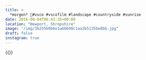 ```yaml
---
title: >
  *morgen* 🍃#vsco #vscofilm #landscape #countryside #sunrise
date: 2016-08-04T06:43:35+00:00
location: "Newport, Shropshire"
image: "/img/3b255b9b6e1a66698c1aa2b5135be8bb.jpg"
draft: false
instagram: true
---
```


{{<photo src="/img/3b255b9b6e1a66698c1aa2b5135be8bb.jpg">}}
